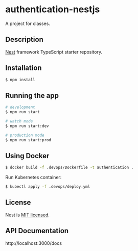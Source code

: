 # authentication-nestjs
A project for classes.

## Description
[Nest](https://github.com/nestjs/nest) framework TypeScript starter repository.

## Installation

```bash
$ npm install
```

## Running the app

```bash
# development
$ npm run start

# watch mode
$ npm run start:dev

# production mode
$ npm run start:prod
```

## Using Docker

```bash
$ docker build -f .devops/Dockerfile -t authentication .
```

Run Kubernetes container:

```bash
$ kubectl apply -f .devops/deploy.yml
```

## License

Nest is [MIT licensed](LICENSE).

## API Documentation
http://localhost:3000/docs
